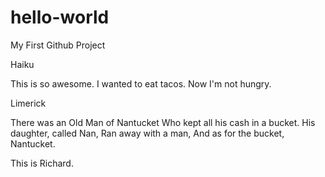 # hello-world

My First Github Project

Haiku

This is so awesome.
I wanted to eat tacos.
Now I'm not hungry.

Limerick

There was an Old Man of Nantucket
Who kept all his cash in a bucket.
His daughter, called Nan,
Ran away with a man,
And as for the bucket, Nantucket.

This is Richard.

